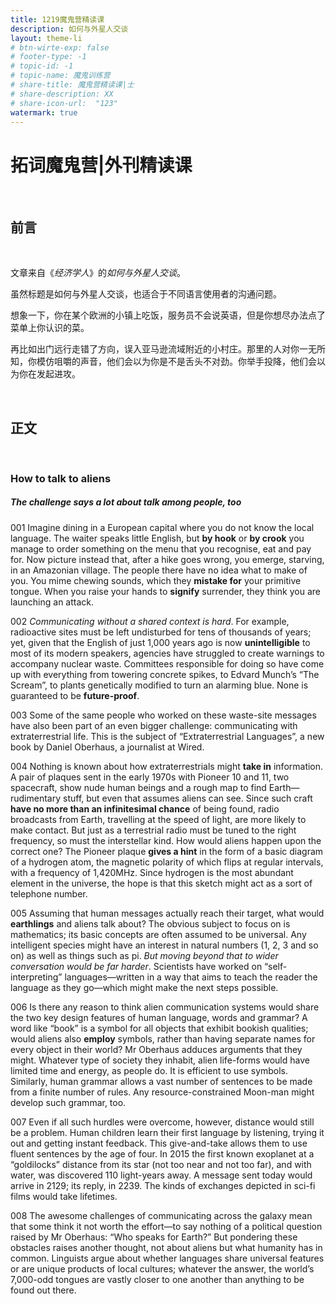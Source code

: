 ```yaml
---
title: 1219魔鬼营精读课
description: 如何与外星人交谈
layout: theme-li
# btn-wirte-exp: false
# footer-type: -1
# topic-id: -1
# topic-name: 魔鬼训练营
# share-title: 魔鬼营精读课|士
# share-description: XX
# share-icon-url:  "123"
watermark: true
---
```


<h1><b>拓词魔鬼营</b>|外刊精读课</h1>

<br>
<h2>前言</h2>
<br>

文章来自《<i>经济学人</i>》的<i>如何与外星人交谈</i>。 

虽然标题是如何与外星人交谈，也适合于不同语言使用者的沟通问题。 

想象一下，你在某个欧洲的小镇上吃饭，服务员不会说英语，但是你想尽办法点了菜单上你认识的菜。

再比如出门远行走错了方向，误入亚马逊流域附近的小村庄。那里的人对你一无所知，你模仿咀嚼的声音，他们会以为你是不是舌头不对劲。你举手投降，他们会以为你在发起进攻。 


<br>
<h2>正文</h2>
<br>


<h3>How to talk to aliens</h3>
<h5>The challenge says a lot about talk among people, too</h5>

001 Imagine dining in a European capital where you do not know the local language. The waiter speaks little English, but <b>by hook</b> or <b>by crook</b> you manage to order something on the menu that you recognise, eat and pay for. Now picture instead that, after a hike goes wrong, you emerge, starving, in an Amazonian village. The people there have no idea what to make of you. You mime chewing sounds, which they <b>mistake for</b> your primitive tongue. When you raise your hands to <b>signify</b> surrender, they think you are launching an attack.

002 <i>Communicating without a shared context is hard</i>. For example, radioactive sites must be left undisturbed for tens of thousands of years; yet, given that the English of just 1,000 years ago is now <b>unintelligible</b> to most of its modern speakers, agencies have struggled to create warnings to accompany nuclear waste. Committees responsible for doing so have come up with everything from towering concrete spikes, to Edvard Munch’s “The Scream”, to plants genetically modified to turn an alarming blue. None is guaranteed to be <b>future-proof</b>.

003 Some of the same people who worked on these waste-site messages have also been part of an even bigger challenge: communicating with extraterrestrial life. This is the subject of “Extraterrestrial Languages”, a new book by Daniel Oberhaus, a journalist at Wired.

004 Nothing is known about how extraterrestrials might <b>take in</b> information. A pair of plaques sent in the early 1970s with Pioneer 10 and 11, two spacecraft, show nude human beings and a rough map to find Earth—rudimentary stuff, but even that assumes aliens can see. Since such craft <b>have no more than an infinitesimal chance</b> of being found, radio broadcasts from Earth, travelling at the speed of light, are more likely to make contact. But just as a terrestrial radio must be tuned to the right frequency, so must the interstellar kind. How would aliens happen upon the correct one? The Pioneer plaque <b>gives a hint</b> in the form of a basic diagram of a hydrogen atom, the magnetic polarity of which flips at regular intervals, with a frequency of 1,420MHz. Since hydrogen is the most abundant element in the universe, the hope is that this sketch might act as a sort of telephone number.

005 Assuming that human messages actually reach their target, what would <b>earthlings</b> and aliens talk about? The obvious subject to focus on is mathematics; its basic concepts are often assumed to be universal. Any intelligent species might have an interest in natural numbers (1, 2, 3 and so on) as well as things such as pi. <i>But moving beyond that to wider conversation would be far harder</i>. Scientists have worked on “self-interpreting” languages—written in a way that aims to teach the reader the language as they go—which might make the next steps possible.

006 Is there any reason to think alien communication systems would share the two key design features of human language, words and grammar? A word like “book” is a symbol for all objects that exhibit bookish qualities; would aliens also <b>employ</b> symbols, rather than having separate names for every object in their world? Mr Oberhaus adduces arguments that they might. Whatever type of society they inhabit, alien life-forms would have limited time and energy, as people do. It is efficient to use symbols. Similarly, human grammar allows a vast number of sentences to be made from a finite number of rules. Any resource-constrained Moon-man might develop such grammar, too.

007 Even if all such hurdles were overcome, however, distance would still be a problem. Human children learn their first language by listening, trying it out and getting instant feedback. This give-and-take allows them to use fluent sentences by the age of four. In 2015 the first known exoplanet at a “goldilocks” distance from its star (not too near and not too far), and with water, was discovered 110 light-years away. A message sent today would arrive in 2129; its reply, in 2239. The kinds of exchanges depicted in sci-fi films would take lifetimes.

008 The awesome challenges of communicating across the galaxy mean that some think it not worth the effort—to say nothing of a political question raised by Mr Oberhaus: “Who speaks for Earth?” But pondering these obstacles raises another thought, not about aliens but what humanity has in common. Linguists argue about whether languages share universal features or are unique products of local cultures; whatever the answer, the world’s 7,000-odd tongues are vastly closer to one another than anything to be found out there.
